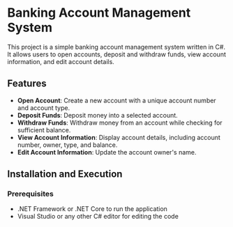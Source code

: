# Banking Account Management System

This project is a simple banking account management system written in C#. It allows users to open accounts, deposit and withdraw funds, view account information, and edit account details.

## Features

- **Open Account**: Create a new account with a unique account number and account type.
- **Deposit Funds**: Deposit money into a selected account.
- **Withdraw Funds**: Withdraw money from an account while checking for sufficient balance.
- **View Account Information**: Display account details, including account number, owner, type, and balance.
- **Edit Account Information**: Update the account owner's name.

## Installation and Execution

### Prerequisites

- .NET Framework or .NET Core to run the application
- Visual Studio or any other C# editor for editing the code